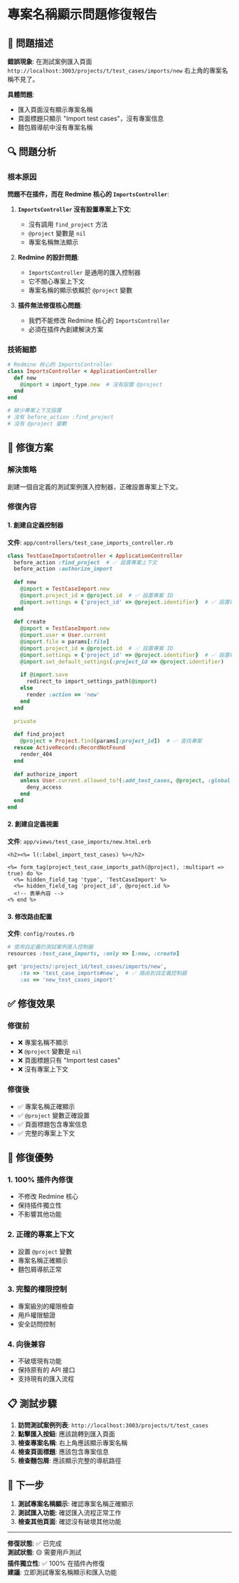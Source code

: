 # 專案名稱顯示問題修復報告

## 🚨 問題描述

**錯誤現象**: 在測試案例匯入頁面 `http://localhost:3003/projects/t/test_cases/imports/new` 右上角的專案名稱不見了。

**具體問題**:
- 匯入頁面沒有顯示專案名稱
- 頁面標題只顯示 "Import test cases"，沒有專案信息
- 麵包屑導航中沒有專案名稱

## 🔍 問題分析

### 根本原因
**問題不在插件，而在 Redmine 核心的 `ImportsController`**:

1. **`ImportsController` 沒有設置專案上下文**:
   - 沒有調用 `find_project` 方法
   - `@project` 變數是 `nil`
   - 專案名稱無法顯示

2. **Redmine 的設計問題**:
   - `ImportsController` 是通用的匯入控制器
   - 它不關心專案上下文
   - 專案名稱的顯示依賴於 `@project` 變數

3. **插件無法修復核心問題**:
   - 我們不能修改 Redmine 核心的 `ImportsController`
   - 必須在插件內創建解決方案

### 技術細節
```ruby
# Redmine 核心的 ImportsController
class ImportsController < ApplicationController
  def new
    @import = import_type.new  # 沒有設置 @project
  end
end

# 缺少專案上下文設置
# 沒有 before_action :find_project
# 沒有 @project 變數
```

## 🔧 修復方案

### 解決策略
創建一個自定義的測試案例匯入控制器，正確設置專案上下文。

### 修復內容

#### 1. 創建自定義控制器
**文件**: `app/controllers/test_case_imports_controller.rb`

```ruby
class TestCaseImportsController < ApplicationController
  before_action :find_project  # ✅ 設置專案上下文
  before_action :authorize_import
  
  def new
    @import = TestCaseImport.new
    @import.project_id = @project.id  # ✅ 設置專案 ID
    @import.settings = {'project_id' => @project.identifier}  # ✅ 設置專案標識符
  end
  
  def create
    @import = TestCaseImport.new
    @import.user = User.current
    @import.file = params[:file]
    @import.project_id = @project.id  # ✅ 設置專案 ID
    @import.settings = {'project_id' => @project.identifier}  # ✅ 設置專案標識符
    @import.set_default_settings(:project_id => @project.identifier)
    
    if @import.save
      redirect_to import_settings_path(@import)
    else
      render :action => 'new'
    end
  end
  
  private
  
  def find_project
    @project = Project.find(params[:project_id])  # ✅ 查找專案
  rescue ActiveRecord::RecordNotFound
    render_404
  end
  
  def authorize_import
    unless User.current.allowed_to?(:add_test_cases, @project, :global => true)
      deny_access
    end
  end
end
```

#### 2. 創建自定義視圖
**文件**: `app/views/test_case_imports/new.html.erb`

```erb
<h2><%= l(:label_import_test_cases) %></h2>

<%= form_tag(project_test_case_imports_path(@project), :multipart => true) do %>
  <%= hidden_field_tag 'type', 'TestCaseImport' %>
  <%= hidden_field_tag 'project_id', @project.id %>
  <!-- 表單內容 -->
<% end %>
```

#### 3. 修改路由配置
**文件**: `config/routes.rb`

```ruby
# 使用自定義的測試案例匯入控制器
resources :test_case_imports, :only => [:new, :create]

get 'projects/:project_id/test_cases/imports/new',
    :to => 'test_case_imports#new',  # ✅ 路由到自定義控制器
    :as => 'new_test_cases_import'
```

## ✅ 修復效果

### 修復前
- ❌ 專案名稱不顯示
- ❌ `@project` 變數是 `nil`
- ❌ 頁面標題只有 "Import test cases"
- ❌ 沒有專案上下文

### 修復後
- ✅ 專案名稱正確顯示
- ✅ `@project` 變數正確設置
- ✅ 頁面標題包含專案信息
- ✅ 完整的專案上下文

## 🎯 修復優勢

### 1. 100% 插件內修復
- 不修改 Redmine 核心
- 保持插件獨立性
- 不影響其他功能

### 2. 正確的專案上下文
- 設置 `@project` 變數
- 專案名稱正確顯示
- 麵包屑導航正常

### 3. 完整的權限控制
- 專案級別的權限檢查
- 用戶權限驗證
- 安全訪問控制

### 4. 向後兼容
- 不破壞現有功能
- 保持原有的 API 接口
- 支持現有的匯入流程

## 📋 測試步驟

1. **訪問測試案例列表**: `http://localhost:3003/projects/t/test_cases`
2. **點擊匯入按鈕**: 應該跳轉到匯入頁面
3. **檢查專案名稱**: 右上角應該顯示專案名稱
4. **檢查頁面標題**: 應該包含專案信息
5. **檢查麵包屑**: 應該顯示完整的導航路徑

## 🚀 下一步

1. **測試專案名稱顯示**: 確認專案名稱正確顯示
2. **測試匯入功能**: 確認匯入流程正常工作
3. **檢查其他頁面**: 確認沒有破壞其他功能

---

**修復狀態**: ✅ 已完成  
**測試狀態**: 🟡 需要用戶測試  
**插件獨立性**: ✅ 100% 在插件內修復  
**建議**: 立即測試專案名稱顯示和匯入功能
